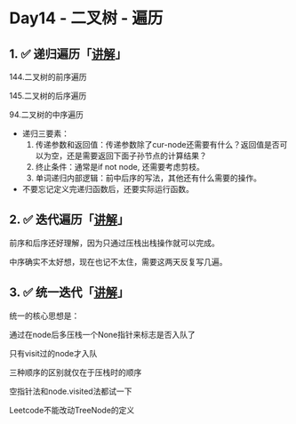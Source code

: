 # Day14 - 二叉树 - 遍历

## 1. ✅ 递归遍历「[讲解](https://programmercarl.com/%E4%BA%8C%E5%8F%89%E6%A0%91%E7%9A%84%E9%80%92%E5%BD%92%E9%81%8D%E5%8E%86.html)」

144.二叉树的前序遍历

145.二叉树的后序遍历

94.二叉树的中序遍历

- 递归三要素：
    1. 传递参数和返回值：传递参数除了cur-node还需要有什么？返回值是否可以为空，还是需要返回下面子孙节点的计算结果？
    2. 终止条件：通常是if not node, 还需要考虑剪枝。
    3. 单词递归内部逻辑：前中后序的写法，其他还有什么需要的操作。
- 不要忘记定义完递归函数后，还要实际运行函数。

## 2. ✅ 迭代遍历「[讲解](https://programmercarl.com/%E4%BA%8C%E5%8F%89%E6%A0%91%E7%9A%84%E8%BF%AD%E4%BB%A3%E9%81%8D%E5%8E%86.html#%E5%89%8D%E5%BA%8F%E9%81%8D%E5%8E%86-%E8%BF%AD%E4%BB%A3%E6%B3%95)」

前序和后序还好理解，因为只通过压栈出栈操作就可以完成。

中序确实不太好想，现在也记不太住，需要这两天反复写几遍。

## 3. ✅ 统一迭代「[讲解](https://programmercarl.com/%E4%BA%8C%E5%8F%89%E6%A0%91%E7%9A%84%E7%BB%9F%E4%B8%80%E8%BF%AD%E4%BB%A3%E6%B3%95.html)」

统一的核心思想是：

通过在node后多压栈一个None指针来标志是否入队了

只有visit过的node才入队

三种顺序的区别就仅在于压栈时的顺序

空指针法和node.visited法都试一下

Leetcode不能改动TreeNode的定义